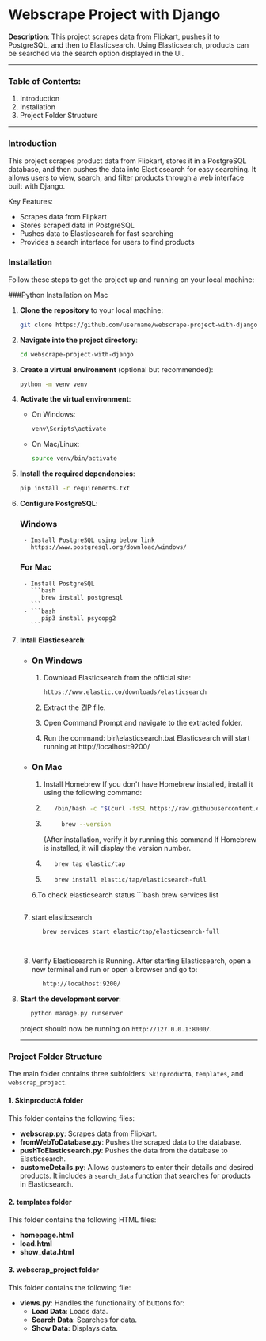 # Webscrape Project with Django

**Description**: This project scrapes data from Flipkart, pushes it to PostgreSQL, and then to Elasticsearch. Using Elasticsearch, products can be searched via the search option displayed in the UI.

---

### Table of Contents:
1. Introduction
2. Installation
3. Project Folder Structure
---

### Introduction

This project scrapes product data from Flipkart, stores it in a PostgreSQL database, and then pushes the data into Elasticsearch for easy searching. It allows users to view, search, and filter products through a web interface built with Django.

Key Features:
- Scrapes data from Flipkart
- Stores scraped data in PostgreSQL
- Pushes data to Elasticsearch for fast searching
- Provides a search interface for users to find products

### Installation

Follow these steps to get the project up and running on your local machine:

###Python Installation on Mac


1. **Clone the repository** to your local machine:

    ```bash
    git clone https://github.com/username/webscrape-project-with-django.git
    ```

2. **Navigate into the project directory**:

    ```bash
    cd webscrape-project-with-django
    ```

3. **Create a virtual environment** (optional but recommended):

    ```bash
    python -m venv venv
    ```

4. **Activate the virtual environment**:

    - On Windows:

      ```bash
      venv\Scripts\activate
      ```

    - On Mac/Linux:

      ```bash
      source venv/bin/activate
      ```

5. **Install the required dependencies**:

    ```bash
    pip install -r requirements.txt
    ```

6. **Configure PostgreSQL**:
    ### Windows
        - Install PostgreSQL using below link
          https://www.postgresql.org/download/windows/
    ### For Mac
        - Install PostgreSQL
          ```bash
             brew install postgresql
          ```
        - ```bash
             pip3 install psycopg2
          ```
 
8. **Intall Elasticsearch**:

   - ### On Windows
     1. Download Elasticsearch from the official site:

        ```bash
        https://www.elastic.co/downloads/elasticsearch
        ```
     2. Extract the ZIP file.
     3. Open Command Prompt and navigate to the extracted folder.
     4. Run the command:
      bin\elasticsearch.bat
      Elasticsearch will start running at http://localhost:9200/

   - ### On Mac
     1. Install Homebrew
         If you don't have Homebrew installed, install it using the following command:
   
     2. ```bash
           /bin/bash -c "$(curl -fsSL https://raw.githubusercontent.com/Homebrew/install/HEAD/install.sh)"
        ```
     3. ``` bash
             brew --version
        ```
         (After installation, verify it by running this command If Homebrew is installed, it will display the version number.

     4. ```bash
           brew tap elastic/tap
        ```
     5. ```bash
           brew install elastic/tap/elasticsearch-full
        ```
     6.To check elasticsearch status
         ```bash
           brew services list
        ```
    7. start elasticsearch
        ```bash
           brew services start elastic/tap/elasticsearch-full

     
     6. Verify Elasticsearch is Running. After starting Elasticsearch, open a new terminal and run
                 or
        open a browser and go to:
        ```bash
           http://localhost:9200/
        ```


9. **Start the development server**:

    ```bash
       python manage.py runserver
    ```
    project should now be running on `http://127.0.0.1:8000/`.

   ---
### Project Folder Structure

The main folder contains three subfolders: `SkinproductA`, `templates`, and `webscrap_project`.

#### 1. **SkinproductA** folder
This folder contains the following files:

- **webscrap.py**: Scrapes data from Flipkart.
- **fromWebToDatabase.py**: Pushes the scraped data to the database.
- **pushToElasticsearch.py**: Pushes the data from the database to Elasticsearch.
- **customeDetails.py**: Allows customers to enter their details and desired products. It includes a `search_data` function that searches for products in Elasticsearch.

#### 2. **templates** folder
This folder contains the following HTML files:

- **homepage.html**
- **load.html**
- **show_data.html**

#### 3. **webscrap_project** folder
This folder contains the following file:

- **views.py**: Handles the functionality of buttons for:
  - **Load Data**: Loads data.
  - **Search Data**: Searches for data.
  - **Show Data**: Displays data.
